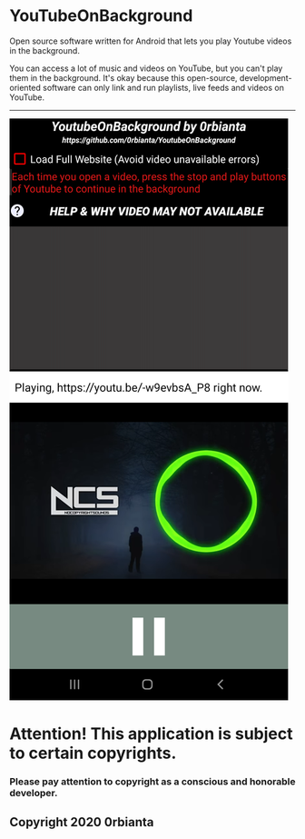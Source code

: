 # YouTubeOnBackground
Open source software written for Android that lets you play Youtube videos in the background.

You can access a lot of music and videos on YouTube, but you can't play them in the background. It's okay because this open-source, development-oriented software can only link and run playlists, live feeds and videos on YouTube.
<hr>
<img src="picture(s)/app.png">
<H1>Attention! This application is subject to certain copyrights.</H1>
<h3>Please pay attention to copyright as a conscious and honorable developer.</h3>
<H2>Copyright 2020 0rbianta</H2>
